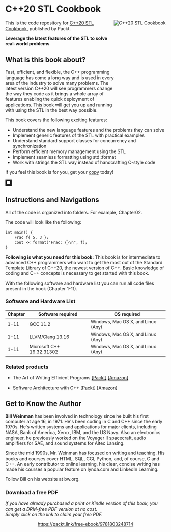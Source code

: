 


# C++20 STL Cookbook

<a href="https://www.packtpub.com/product/c-20-stl-cookbook/9781803248714?utm_source=github&utm_medium=repository&utm_campaign=9781803248714"><img src="https://static.packt-cdn.com/products/9781803248714/cover/smaller" alt="C++20 STL Cookbook" height="256px" align="right"></a>

This is the code repository for [C++20 STL Cookbook](https://www.packtpub.com/product/c-20-stl-cookbook/9781803248714?utm_source=github&utm_medium=repository&utm_campaign=9781803248714), published by Packt.

**Leverage the latest features of the STL to solve real-world problems**

## What is this book about?
Fast, efficient, and flexible, the C++ programming language has come a long way and is used in every area of the industry to solve many problems. The latest version C++20 will see programmers change the way they code as it brings a whole array of features enabling the quick deployment of applications. This book will get you up and running with using the STL in the best way possible. 

This book covers the following exciting features:
* Understand the new language features and the problems they can solve
* Implement generic features of the STL with practical examples
* Understand standard support classes for concurrency and synchronization
* Perform efficient memory management using the STL
* Implement seamless formatting using std::format
* Work with strings the STL way instead of handcrafting C-style code

If you feel this book is for you, get your [copy](https://www.amazon.com/dp/1803248718) today!

<a href="https://www.packtpub.com/?utm_source=github&utm_medium=banner&utm_campaign=GitHubBanner"><img src="https://raw.githubusercontent.com/PacktPublishing/GitHub/master/GitHub.png" 
alt="https://www.packtpub.com/" border="5" /></a>

## Instructions and Navigations
All of the code is organized into folders. For example, Chapter02.

The code will look like the following:
```
int main() {    
    Frac f{ 5, 3 };    
    cout << format("Frac: {}\n", f);
}
```

**Following is what you need for this book:**
This book is for intermediate to advanced C++ programmers who want to get the most out of the Standard Template Library of C++20, the newest version of C++. Basic knowledge of coding and C++ concepts is necessary to get started with this book.

With the following software and hardware list you can run all code files present in the book (Chapter 1-11).
### Software and Hardware List
| Chapter | Software required | OS required |
| -------- | ------------------------------------ | ----------------------------------- |
| 1-11 | GCC 11.2 | Windows, Mac OS X, and Linux (Any) |
| 1-11 | LLVM/Clang 13.16 | Windows, Mac OS X, and Linux (Any) |
| 1-11 | Microsoft C++ 19.32.31302 | Windows, Mac OS X, and Linux (Any) |

### Related products
* The Art of Writing Efficient Programs [[Packt]](https://www.packtpub.com/product/the-art-of-writing-efficient-programs/9781800208117?utm_source=github&utm_medium=repository&utm_campaign=9781800208117) [[Amazon]](https://www.amazon.com/dp/1800208111)

* Software Architecture with C++ [[Packt]](https://www.packtpub.com/product/software-architecture-with-c/9781838554590?utm_source=github&utm_medium=repository&utm_campaign=9781838554590) [[Amazon]](https://www.amazon.com/dp/1838554599)

## Get to Know the Author
**Bill Weinman**
 has been involved in technology since he built his first computer at age 16, in 1971. He's been coding in C and C++ since the early 1970s. He's written systems and applications for major clients, including NASA, Bank of America, Xerox, IBM, and the US Navy. Also an electronics engineer, he previously worked on the Voyager II spacecraft, audio amplifiers for SAE, and sound systems for Altec Lansing.

Since the mid 1990s, Mr. Weinman has focused on writing and teaching. His books and courses cover HTML, SQL, CGI, Python, and, of course, C and C++. An early contributor to online learning, his clear, concise writing has made his courses a popular feature on lynda.com and LinkedIn Learning.

Follow Bill on his website at bw.org.
### Download a free PDF

 <i>If you have already purchased a print or Kindle version of this book, you can get a DRM-free PDF version at no cost.<br>Simply click on the link to claim your free PDF.</i>
<p align="center"> <a href="https://packt.link/free-ebook/9781803248714">https://packt.link/free-ebook/9781803248714 </a> </p>